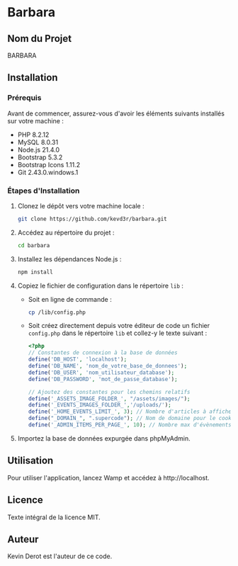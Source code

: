 # Barbara

## Nom du Projet

BARBARA

## Installation

### Prérequis

Avant de commencer, assurez-vous d'avoir les éléments suivants installés sur votre machine :

- PHP 8.2.12
- MySQL 8.0.31
- Node.js 21.4.0
- Bootstrap 5.3.2
- Bootstrap Icons 1.11.2
- Git 2.43.0.windows.1

### Étapes d'Installation

1. Clonez le dépôt vers votre machine locale :

    ```bash
    git clone https://github.com/kevd3r/barbara.git
    ```

2. Accédez au répertoire du projet :

    ```bash
    cd barbara
    ```

3. Installez les dépendances Node.js :

    ```bash
    npm install
    ```

4. Copiez le fichier de configuration dans le répertoire `lib` :

   - Soit en ligne de commande :

     ```bash
     cp /lib/config.php
     ```

   - Soit créez directement depuis votre éditeur de code un fichier `config.php` dans le répertoire `lib` et collez-y le texte suivant :

     ```php
     <?php
     // Constantes de connexion à la base de données
     define('DB_HOST', 'localhost');
     define('DB_NAME', 'nom_de_votre_base_de_donnees');
     define('DB_USER', 'nom_utilisateur_database');
     define('DB_PASSWORD', 'mot_de_passe_database');

     // Ajoutez des constantes pour les chemins relatifs
     define('_ASSETS_IMAGE_FOLDER_', "/assets/images/");
     define('_EVENTS_IMAGES_FOLDER_','/uploads/');
     define('_HOME_EVENTS_LIMIT_', 3); // Nombre d'articles à afficher sur la page d'accueil
     define("_DOMAIN_", ".supercode"); // Nom de domaine pour le cookie de session
     define('_ADMIN_ITEMS_PER_PAGE_', 10); // Nombre max d'évènements par page dans l'interface admin
     ```

5. Importez la base de données expurgée dans phpMyAdmin.

## Utilisation

Pour utiliser l'application, lancez Wamp et accédez à http://localhost.

## Licence

Texte intégral de la licence MIT.

## Auteur

Kevin Derot est l'auteur de ce code.
